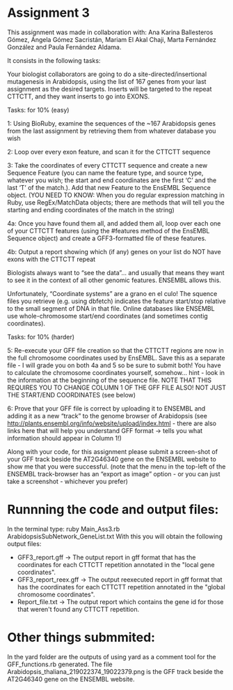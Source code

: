 # Assignment 3

This assignment was made in collaboration with: Ana Karina Ballesteros Gómez, Ángela Gómez Sacristán, Mariam El Akal Chaji, Marta Fernández González and Paula Fernández Aldama. 

It consists in the following tasks: 

Your biologist collaborators are going to do a site-directed/insertional mutagenesis in Arabidopsis, using the list of 167 genes from your last assignment as the desired targets.  Inserts will be targeted to the repeat CTTCTT, and they want inserts to go into EXONS.

Tasks:  for 10% (easy)

1:  Using BioRuby, examine the sequences of the ~167 Arabidopsis genes from the last assignment by retrieving them from whatever database you wish

2: Loop over every exon feature, and scan it for the CTTCTT sequence

3:  Take the coordinates of every CTTCTT sequence and create a new Sequence Feature (you can name the feature type, and source type, whatever you wish; the start and end coordinates are the first ‘C’ and the last ‘T’ of the match.).  Add that new Feature to the EnsEMBL Sequence object.  (YOU NEED TO KNOW:  When you do regular expression matching in Ruby, use RegEx/MatchData objects; there are methods that will tell you the starting and ending coordinates of the match in the string)

4a:  Once you have found them all, and added them all, loop over each one of your CTTCTT features (using the #features method of the EnsEMBL Sequence object) and create a GFF3-formatted file of these features.

4b:  Output a report showing which (if any) genes on your list do NOT have exons with the CTTCTT repeat

Biologists always want to “see the data”... and usually that means they want to see it in the context of all other genomic features.  ENSEMBL allows this.

Unfortunately, “Coordinate systems” are a grano en el culo!  The squence files you retrieve (e.g. using dbfetch) indicates the feature start/stop relative to the small segment of DNA in that file.  Online databases like ENSEMBL use whole-chromosome start/end coordinates (and sometimes contig coordinates).

Tasks:  for 10% (harder)

5:   Re-execute your GFF file creation so that the CTTCTT regions are now in the full chromosome coordinates used by EnsEMBL.  Save this as a separate file - I will grade you on both 4a and 5 so be sure to submit both! You have to calculate the chromosome coordinates yourself, somehow… hint - look in the information at the beginning of the sequence file.  NOTE THAT THIS REQUIRES YOU TO CHANGE COLUMN 1 OF THE GFF FILE ALSO!  NOT JUST THE START/END COORDINATES (see below)

6:   Prove that your GFF file is correct by uploading it to ENSEMBL and adding it as a new “track” to the genome browser of Arabidopsis (see http://plants.ensembl.org/info/website/upload/index.html  - there are also links here that will help you understand GFF format → tells you what information should appear in Column 1!)    

Along with your code, for this assignment please submit a screen-shot of your GFF track beside the AT2G46340 gene on the ENSEMBL website to show me that you were successful.  (note that the menu in the top-left of the ENSEMBL track-browser has an “export as image” option - or you can just take a screenshot - whichever you prefer)

# Runnning the code and output files: 

In the terminal type: ruby Main_Ass3.rb ArabidopsisSubNetwork_GeneList.txt
With this you will obtain the following output files: 
- GFF3_report.gff -> The output report in gff format that has the coordinates for each CTTCTT repetition annotated in the "local gene coordinates". 
- GFF3_report_reex.gff -> The output reexecuted report in gff format that has the coordinates for each CTTCTT repetition annotated in the "global chromosome coordinates". 
- Report_file.txt -> The output report which contains the gene id for those that weren't found any CTTCTT repetition. 

# Other things submmited: 
 
In the yard folder are the outputs of using yard as a comment tool for the GFF_functions.rb generated. 
The file Arabidopsis_thaliana_219022374_19022379.png is the GFF track beside the AT2G46340 gene on the ENSEMBL website. 

